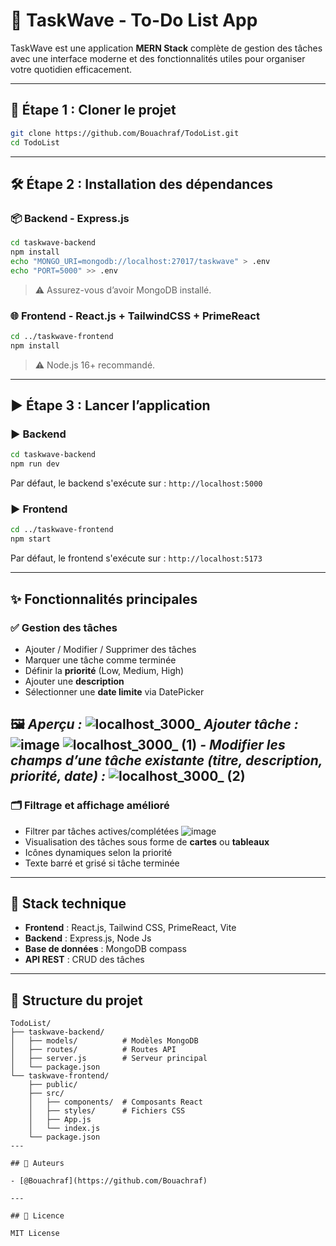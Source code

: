 # 📝 TaskWave - To-Do List App

TaskWave est une application **MERN Stack** complète de gestion des tâches avec une interface moderne et des fonctionnalités utiles pour organiser votre quotidien efficacement.

---

## 🚀 Étape 1 : Cloner le projet

```bash
git clone https://github.com/Bouachraf/TodoList.git
cd TodoList
```

---

## 🛠️ Étape 2 : Installation des dépendances

### 📦 Backend - Express.js

```bash
cd taskwave-backend
npm install
echo "MONGO_URI=mongodb://localhost:27017/taskwave" > .env
echo "PORT=5000" >> .env
```

> ⚠️ Assurez-vous d’avoir MongoDB installé.

### 🌐 Frontend - React.js + TailwindCSS + PrimeReact

```bash
cd ../taskwave-frontend
npm install
```

> ⚠️ Node.js 16+ recommandé.

---

## ▶️ Étape 3 : Lancer l’application

### ▶️ Backend

```bash
cd taskwave-backend
npm run dev
```

Par défaut, le backend s'exécute sur : `http://localhost:5000`

### ▶️ Frontend

```bash
cd ../taskwave-frontend
npm start
```

Par défaut, le frontend s'exécute sur : `http://localhost:5173`

---

## ✨ Fonctionnalités principales

### ✅ Gestion des tâches
- Ajouter / Modifier / Supprimer des tâches
- Marquer une tâche comme terminée
- Définir la **priorité** (Low, Medium, High)
- Ajouter une **description**
- Sélectionner une **date limite** via DatePicker

🖼️ _Aperçu :_
![localhost_3000_](https://github.com/user-attachments/assets/88dc79b2-0fe3-4dcc-a4bc-645cfa7d40a9)
_Ajouter tâche :_
![image](https://github.com/user-attachments/assets/2795cd3d-2c6f-4cff-b29c-ace6c155e6d4)
![localhost_3000_ (1)](https://github.com/user-attachments/assets/d6f547a2-8e4a-4094-be97-ac4e85b2fb83)
_- Modifier les champs d’une tâche existante (titre, description, priorité, date) :_
![localhost_3000_ (2)](https://github.com/user-attachments/assets/628590a9-32b3-4483-bf84-60df6fdc14fd)
---


### 🗂️ Filtrage et affichage amélioré
- Filtrer par tâches actives/complétées
  ![image](https://github.com/user-attachments/assets/ea19636e-ab15-45f7-8ca5-1a15637e65e0)
- Visualisation des tâches sous forme de **cartes** ou **tableaux**
- Icônes dynamiques selon la priorité
- Texte barré et grisé si tâche terminée


---

## 🧰 Stack technique

- **Frontend** : React.js, Tailwind CSS, PrimeReact, Vite
- **Backend** : Express.js, Node Js
- **Base de données** : MongoDB compass
- **API REST** : CRUD des tâches

---

## 📂 Structure du projet

```
TodoList/
├── taskwave-backend/
│   ├── models/          # Modèles MongoDB
│   ├── routes/          # Routes API
│   ├── server.js        # Serveur principal
│   └── package.json
└── taskwave-frontend/
    ├── public/
    ├── src/
    │   ├── components/  # Composants React
    │   ├── styles/      # Fichiers CSS
    │   ├── App.js
    │   └── index.js
    └── package.json
---

## 🙌 Auteurs

- [@Bouachraf](https://github.com/Bouachraf)

---

## 📜 Licence

MIT License
